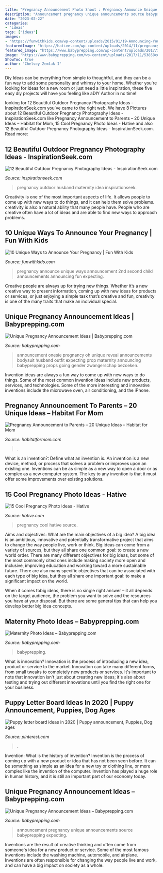 ```yaml
---
title: "Pregnancy Announcement Photo Shoot : Pregnancy Announce Unique Ways Announcement 2nd Second Child Announcements Announcing Fun Expecting"
description: "Announcement pregnancy unique announcements source babyprepping expecting"
date: "2023-02-22"
categories:
- "ideas"
tags: ["ideas"]
images:
- "https://funwithkids.com/wp-content/uploads/2015/01/19-Announcing-Your-Second-Child.jpg"
featuredImage: "https://hative.com/wp-content/uploads/2014/11/pregnancy-photo-ideas/10-cool-pregnancy-photo-ideas.jpg"
featured_image: "https://www.babyprepping.com/wp-content/uploads/2017/11/53858cd398b9a174d6e4d7d4c00a1246.jpg"
image: "https://www.babyprepping.com/wp-content/uploads/2017/11/53858cd398b9a174d6e4d7d4c00a1246.jpg"
ShowToc: true
author: "Chelsey Zemlak I"
---
```



Diy Ideas can be everything from simple to thoughtful, and they can be a fun way to add some personality and whimsy to your home. Whether you're looking for ideas for a new room or just need a little inspiration, these five easy diy projects will have you feeling like aDIY Author in no time!

	

		
looking for 12 Beautiful Outdoor Pregnancy Photography Ideas - InspirationSeek.com you've came to the right web. We have 8 Pictures about 12 Beautiful Outdoor Pregnancy Photography Ideas - InspirationSeek.com like Pregnancy Announcement to Parents – 20 Unique Ideas – Habitat for Mom, 15 Cool Pregnancy Photo Ideas - Hative and also 12 Beautiful Outdoor Pregnancy Photography Ideas - InspirationSeek.com. Read more:
		
    
## 12 Beautiful Outdoor Pregnancy Photography Ideas - InspirationSeek.com

<img loading=lazy src="https://inspirationseek.com/wp-content/uploads/2014/05/Outdoor-Pregnancy-Photography-Ideas-with-Husband.jpg" onerror="this.onerror=null;this.src='https://tse4.mm.bing.net/th?id=OIP.SOimet8oJtISXGoJLJu5JgHaE7&amp;pid=15.1';" alt="12 Beautiful Outdoor Pregnancy Photography Ideas - InspirationSeek.com">

_Source: inspirationseek.com_

>pregnancy outdoor husband maternity idea inspirationseek. 

	

Creativity is one of the most important aspects of life. It allows people to come up with new ways to do things, and it can help them solve problems. creativity is also a natural ability that many people have. People who are creative often have a lot of ideas and are able to find new ways to approach problems.

    
## 10 Unique Ways To Announce Your Pregnancy | Fun With Kids

<img loading=lazy src="https://funwithkids.com/wp-content/uploads/2015/01/19-Announcing-Your-Second-Child.jpg" onerror="this.onerror=null;this.src='https://tse3.mm.bing.net/th?id=OIP.PsBtqoogHuOMqrEWnIyoHAAAAA&amp;pid=15.1';" alt="10 Unique Ways to Announce Your Pregnancy | Fun With Kids">

_Source: funwithkids.com_

>pregnancy announce unique ways announcement 2nd second child announcements announcing fun expecting. 

	

Creative people are always up for trying new things. Whether it’s a new creative way to present information, coming up with new ideas for products or services, or just enjoying a simple task that’s creative and fun, creativity is one of the many traits that make an individual special.

    
## Unique Pregnancy Announcement Ideas | Babyprepping.com

<img loading=lazy src="https://www.babyprepping.com/wp-content/uploads/2018/01/a0d890872654ed8a08ed0c6f411249f9.jpg" onerror="this.onerror=null;this.src='https://tse2.mm.bing.net/th?id=OIP.rkkhdN1g9fuZHy859JbqZgHaHa&amp;pid=15.1';" alt="Unique Pregnancy Announcement Ideas | Babyprepping.com">

_Source: babyprepping.com_

>announcement onesie pregnancy oh unique reveal announcements bodysuit husband outfit expecting prop maternity announcing babyprepping props going gender zwangerschap bezoeken. 

	

Invention ideas are always a fun way to come up with new ways to do things. Some of the most common invention ideas include new products, services, and technologies. Some of the more interesting and innovative inventions include the microwave oven, air conditioning, and the iPhone.

    
## Pregnancy Announcement To Parents – 20 Unique Ideas – Habitat For Mom

<img loading=lazy src="https://habitatformom.com/wp-content/uploads/2020/04/il_794xN.2258392602_hpyo-min-768x758.jpg" onerror="this.onerror=null;this.src='https://tse2.mm.bing.net/th?id=OIP.W0YFTGGTbFON2YXspu7WMQHaHT&amp;pid=15.1';" alt="Pregnancy Announcement to Parents – 20 Unique Ideas – Habitat for Mom">

_Source: habitatformom.com_

>. 

	

What is an invention?: Define what an invention is.
An invention is a new device, method, or process that solves a problem or improves upon an existing one. Inventions can be as simple as a new way to open a door or as complex as a new computer system. The key to any invention is that it must offer some improvements over existing solutions.

    
## 15 Cool Pregnancy Photo Ideas - Hative

<img loading=lazy src="https://hative.com/wp-content/uploads/2014/11/pregnancy-photo-ideas/10-cool-pregnancy-photo-ideas.jpg" onerror="this.onerror=null;this.src='https://tse2.mm.bing.net/th?id=OIP.lLAtw1pcUGdKBSrdUJPWJgHaLH&amp;pid=15.1';" alt="15 Cool Pregnancy Photo Ideas - Hative">

_Source: hative.com_

>pregnancy cool hative source. 

	

Aims and objectives: What are the main objectives of a big idea?
A big idea is an ambitious, innovative and potentially transformative project that aims to change the way people live, work or think. Big ideas can come from a variety of sources, but they all share one common goal: to create a new world order.
There are many different objectives for big ideas, but some of the most commonly cited ones include making society more open and inclusive, improving education and working toward a more sustainable future. There are also many specific objectives that can be associated with each type of big idea, but they all share one important goal: to make a significant impact on the world.



When it comes tobig ideas, there is no single right answer – it all depends on the target audience, the problem you want to solve and the resources you have at your disposal. But there are some general tips that can help you develop better big idea concepts.

    
## Maternity Photo Ideas – Babyprepping.com

<img loading=lazy src="https://www.babyprepping.com/wp-content/uploads/2017/11/53858cd398b9a174d6e4d7d4c00a1246.jpg" onerror="this.onerror=null;this.src='https://tse2.mm.bing.net/th?id=OIP.nWNrtkoXcapNq_GiDX7KCgHaLH&amp;pid=15.1';" alt="Maternity Photo Ideas – Babyprepping.com">

_Source: babyprepping.com_

>babyprepping. 

	

What is innovation?
Innovation is the process of introducing a new idea, product or service to the market. Innovation can take many different forms, from small tweaks to completely new products or services. It's important to note that innovation isn't just about creating new ideas; it's also about testing and trying out different innovations until you find the right one for your business.

    
## Puppy Letter Board Ideas In 2020 | Puppy Announcement, Puppies, Dog Ages

<img loading=lazy src="https://i.pinimg.com/736x/44/50/55/44505502dc23f7bc4a6611c116ed4a6b.jpg" onerror="this.onerror=null;this.src='https://tse1.mm.bing.net/th?id=OIP.THTF8Or4t3OK5HUhHU3JAgHaJQ&amp;pid=15.1';" alt="Puppy letter board ideas in 2020 | Puppy announcement, Puppies, Dog ages">

_Source: pinterest.com_

>. 

	

Invention: What is the history of invention?
Invention is the process of coming up with a new product or idea that has not been seen before. It can be something as simple as an idea for a new toy or clothing line, or more complex like the invention of the computer. Invention has played a huge role in human history, and it is still an important part of our economy today.

    
## Unique Pregnancy Announcement Ideas – Babyprepping.com

<img loading=lazy src="https://www.babyprepping.com/wp-content/uploads/2018/01/91090c9ba1d511f76cc1ab8a515ac9fe.jpg" onerror="this.onerror=null;this.src='https://tse3.mm.bing.net/th?id=OIP.naf_Y3BO1zDZwGrYljFqKwHaIJ&amp;pid=15.1';" alt="Unique Pregnancy Announcement Ideas – Babyprepping.com">

_Source: babyprepping.com_

>announcement pregnancy unique announcements source babyprepping expecting. 

	

Inventions are the result of creative thinking and often come from someone's idea for a new product or service. Some of the most famous inventions include the washing machine, automobile, and airplane. Inventions are often responsible for changing the way people live and work, and can have a big impact on society as a whole.

